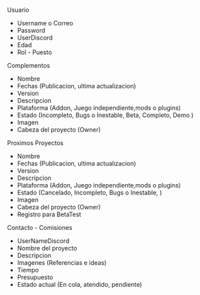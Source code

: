 Usuario
- Username o Correo 
- Password
- UserDiscord
- Edad
- Rol - Puesto


Complementos
- Nombre
- Fechas (Publicacion, ultima actualizacion)
- Version
- Descripcion
- Plataforma (Addon, Juego independiente,mods o plugins)
- Estado (Incompleto, Bugs o Inestable, Beta, Completo, Demo )
- Imagen
- Cabeza del proyecto (Owner)


Proximos Proyectos
- Nombre
- Fechas (Publicacion, ultima actualizacion)
- Version
- Descripcion
- Plataforma (Addon, Juego independiente,mods o plugins)
- Estado (Cancelado, Incompleto, Bugs o Inestable, )
- Imagen
- Cabeza del proyecto (Owner)
- Registro para BetaTest


Contacto - Comisiones
- UserNameDiscord
- Nombre del proyecto
- Descripcion
- Imagenes (Referencias e ideas)
- Tiempo
- Presupuesto
- Estado actual (En cola, atendido, pendiente)

